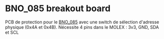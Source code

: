 # BNO_085 breakout board
PCB de protection pour le [BNO_085](https://www.adafruit.com/product/4754) avec une switch de sélection d'adresse physique (0x4A et 0x4B). Nécessite 4 pins dans le MOLEX : 3v3, GND, SDA et SCL

